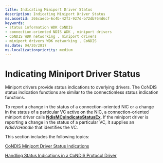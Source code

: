 ```yaml
---
title: Indicating Miniport Driver Status
description: Indicating Miniport Driver Status
ms.assetid: 366caecb-6c4b-42f3-927d-b72db764d6cf
keywords:
- status information WDK CoNDIS
- connection-oriented NDIS WDK , miniport drivers
- CoNDIS WDK networking , miniport drivers
- miniport drivers WDK networking , CoNDIS
ms.date: 04/20/2017
ms.localizationpriority: medium
---
```


# Indicating Miniport Driver Status





Miniport drivers provide status indications to overlying drivers. The CoNDIS status indication functions are similar to the connectionless status indication functions.

To report a change in the status of a connection-oriented NIC or a change in the status of a particular VC active on the NIC, a connection-oriented miniport driver calls [**NdisMCoIndicateStatusEx**](https://docs.microsoft.com/windows-hardware/drivers/ddi/ndis/nf-ndis-ndismcoindicatestatusex). If the miniport driver is reporting a change in the status of a particular VC, it supplies an *NdisVcHandle* that identifies the VC.

This section includes the following topics:

[CoNDIS Miniport Driver Status Indications](condis-miniport-driver-status-indications.md)

[Handling Status Indications in a CoNDIS Protocol Driver](handling-status-indications-in-a-condis-protocol-driver.md)

 

 





